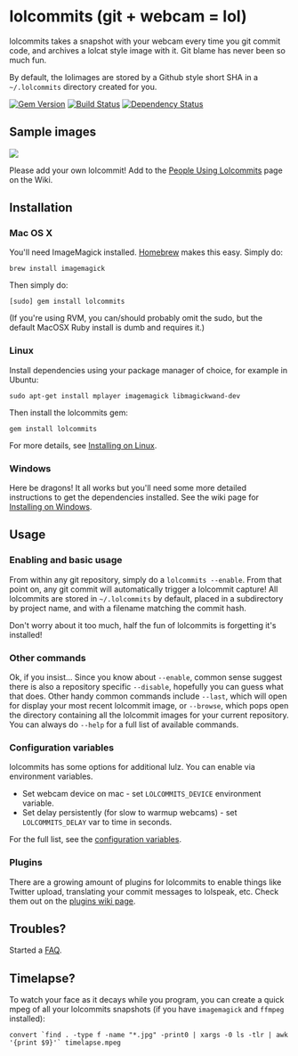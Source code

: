 # lolcommits (git + webcam = lol)

lolcommits takes a snapshot with your webcam every time you git commit code, and archives a lolcat style image with it.
Git blame has never been so much fun.

By default, the lolimages are stored by a Github style short SHA in a `~/.lolcommits` directory created for you.

[![Gem Version](https://badge.fury.io/rb/lolcommits.png)](http://badge.fury.io/rb/lolcommits)
[![Build Status](https://secure.travis-ci.org/mroth/lolcommits.png?branch=master)](http://travis-ci.org/mroth/lolcommits)
[![Dependency Status](https://gemnasium.com/mroth/lolcommits.png)](https://gemnasium.com/mroth/lolcommits)

## Sample images
<img src="http://blog.mroth.info/images/postcontent/yearinsideprojects/lolcommits_users2.jpg" />

Please add your own lolcommit! Add to the [People Using Lolcommits](https://github.com/mroth/lolcommits/wiki/People-Using-Lolcommits) page on the Wiki.

## Installation 
### Mac OS X
You'll need ImageMagick installed.  [Homebrew](http://mxcl.github.com/homebrew/) makes this easy.  Simply do:

	brew install imagemagick

Then simply do:

	[sudo] gem install lolcommits

(If you're using RVM, you can/should probably omit the sudo, but the default MacOSX Ruby install is dumb and requires it.)

### Linux
Install dependencies using your package manager of choice, for example in Ubuntu:

    sudo apt-get install mplayer imagemagick libmagickwand-dev

Then install the lolcommits gem:

    gem install lolcommits

For more details, see [Installing on Linux](https://github.com/mroth/lolcommits/wiki/Installing-on-Linux).

### Windows
Here be dragons! It all works but you'll need some more detailed instructions to get the dependencies installed.  See the wiki page for [Installing on Windows](https://github.com/mroth/lolcommits/wiki/Installing-on-Windows).

## Usage
### Enabling and basic usage
From within any git repository, simply do a `lolcommits --enable`. From that point on, any git commit will automatically trigger a lolcommit capture! All lolcommits are stored in `~/.lolcommits` by default, placed in a subdirectory by project name, and with a filename matching the commit hash.

Don't worry about it too much, half the fun of lolcommits is forgetting it's installed!

### Other commands
Ok, if you insist... Since you know about `--enable`, common sense suggest there is also a repository specific `--disable`, hopefully you can guess what that does. Other handy common commands include `--last`, which will open for display your most recent lolcommit image, or `--browse`, which pops open the directory containing all the lolcommit images for your current repository. You can always do `--help` for a full list of available commands.

### Configuration variables
lolcommits has some options for additional lulz.  You can enable via
environment variables.

 * Set webcam device on mac - set `LOLCOMMITS_DEVICE` environment variable.
 * Set delay persistently (for slow to warmup webcams) - set
   `LOLCOMMITS_DELAY` var to time in seconds.

For the full list, see the [configuration variables](https://github.com/mroth/lolcommits/wiki/Configuration-Variables).

### Plugins

There are a growing amount of plugins for lolcommits to enable things like Twitter upload, translating your commit messages to lolspeak, etc.  Check them out on the [plugins wiki page](https://github.com/mroth/lolcommits/wiki/Plugins).

## Troubles?
Started a [FAQ](https://github.com/mroth/lolcommits/wiki/FAQ).

## Timelapse?

To watch your face as it decays while you program, you can create a quick mpeg of all your lolcommits snapshots (if you have `imagemagick` and `ffmpeg` installed):

    convert `find . -type f -name "*.jpg" -print0 | xargs -0 ls -tlr | awk '{print $9}'` timelapse.mpeg
